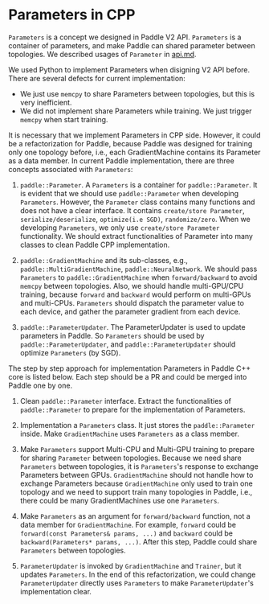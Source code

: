 # Parameters in CPP

`Parameters` is a concept we designed in Paddle V2 API. `Parameters` is a container of parameters, and make Paddle can shared parameter between topologies. We described usages of `Parameter` in [api.md](./api.md).

We used Python to implement Parameters when disigning V2 API before. There are several defects for current implementation:
* We just use `memcpy` to share Parameters between topologies, but this is very inefficient. 
* We did not implement share Parameters while training. We just trigger `memcpy` when start training.

It is necessary that we implement Parameters in CPP side. However, it could be a refactorization for Paddle, because Paddle was designed for training only one topology before, i.e., each GradientMachine contains its Parameter as a data member. In current Paddle implementation, there are three concepts associated with `Parameters`:

1. `paddle::Parameter`. A `Parameters` is a container for `paddle::Parameter`.
It is evident that we should use `paddle::Parameter` when developing `Parameters`.
However, the `Parameter` class contains many functions and does not have a clear interface.
It contains `create/store Parameter`, `serialize/deserialize`, `optimize(i.e SGD)`, `randomize/zero`.
When we developing `Parameters`, we only use `create/store Parameter` functionality.
We should extract functionalities of Parameter into many classes to clean Paddle CPP implementation.

2. `paddle::GradientMachine` and its sub-classes, e.g., `paddle::MultiGradientMachine`, `paddle::NeuralNetwork`.
We should pass `Parameters` to `paddle::GradientMachine` when `forward/backward` to avoid `memcpy` between topologies.
Also, we should handle multi-GPU/CPU training, because `forward` and `backward` would perform on multi-GPUs and multi-CPUs.
`Parameters` should dispatch the parameter value to each device, and gather the parameter gradient from each device.

3. `paddle::ParameterUpdater`. The ParameterUpdater is used to update parameters in Paddle. 
So `Parameters` should be used by `paddle::ParameterUpdater`, and `paddle::ParameterUpdater` should optimize `Parameters` (by SGD).


The step by step approach for implementation Parameters in Paddle C++ core is listed below. Each step should be a PR and could be merged into Paddle one by one.

1. Clean `paddle::Parameter` interface. Extract the functionalities of `paddle::Parameter` to prepare for the implementation of Parameters.

2. Implementation a `Parameters` class. It just stores the `paddle::Parameter` inside. Make `GradientMachine` uses `Parameters` as a class member.

3. Make `Parameters` support Multi-CPU and Multi-GPU training to prepare for sharing `Parameter` between topologies.
Because we need share `Parameters` between topologies, it is `Parameters`'s response to exchange Parameters between GPUs.
`GradientMachine` should not handle how to exchange Parameters because `GradientMachine` only used to train one topology and we need to support train many topologies in Paddle, i.e., there could be many GradientMachines use one `Parameters`.

4. Make `Parameters` as an argument for `forward/backward` function, not a data member for `GradientMachine`. For example, `forward` could be `forward(const Parameters& params, ...)` and `backward` could be `backward(Parameters* params, ...)`. After this step, Paddle could share `Parameters` between topologies.

5. `ParameterUpdater` is invoked by `GradientMachine` and `Trainer`, but it updates `Parameters`. In the end of this refactorization, we could change `ParameterUpdater` directly uses `Parameters` to make `ParameterUpdater`'s implementation clear.
